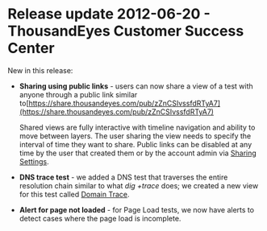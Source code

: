 # Release update 2012-06-20 - ThousandEyes Customer Success Center

New in this release:

* **Sharing using public links** - users can now share a view of a test with anyone through a public link similar to[https://share.thousandeyes.com/pub/zZnCSIvssfdRTyA7](https://share.thousandeyes.com/pub/zZnCSIvssfdRTyA7)

  Shared views are fully interactive with timeline navigation and ability to move between layers. The user sharing the view needs to specify the interval of time they want to share. Public links can be disabled at any time by the user that created them or by the account admin via [Sharing Settings](https://platform.thousandeyes.com/account/sharing).

* **DNS trace test** - we added a DNS test that traverses the entire resolution chain similar to what _dig +trace_ does; we created a new view for this test called [Domain Trace](https://platform.thousandeyes.com/dns/trace).
* **Alert for page not loaded** - for Page Load tests, we now have alerts to detect cases where the page load is incomplete.

